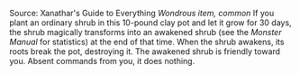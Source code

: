 Source: Xanathar's Guide to Everything
*Wondrous item, common*
If you plant an ordinary shrub in this 10-pound clay pot and let it grow for 30 days, the shrub magically transforms into an awakened shrub (see the *Monster Manual* for statistics) at the end of that time. When the shrub awakens, its roots break the pot, destroying it.
The awakened shrub is friendly toward you. Absent commands from you, it does nothing.